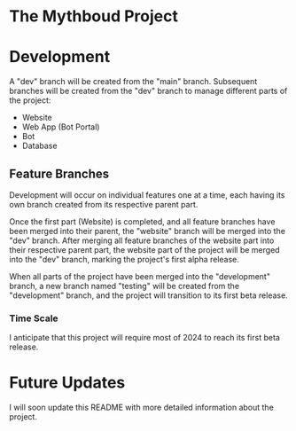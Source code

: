 # The Mythboud Project

# Development

A "dev" branch will be created from the "main" branch. Subsequent branches will be created from the "dev" branch to manage different parts of the project:

* Website
* Web App (Bot Portal)
* Bot
* Database

## Feature Branches

Development will occur on individual features one at a time, each having its own branch created from its respective parent part.

Once the first part (Website) is completed, and all feature branches have been merged into their parent, the "website" branch will be merged into the "dev" branch. After merging all feature branches of the website part into their respective parent part, the website part of the project will be merged into the "dev" branch, marking the project's first alpha release.

When all parts of the project have been merged into the "development" branch, a new branch named "testing" will be created from the "development" branch, and the project will transition to its first beta release.

### Time Scale

I anticipate that this project will require most of 2024 to reach its first beta release.

# Future Updates

I will soon update this README with more detailed information about the project.
